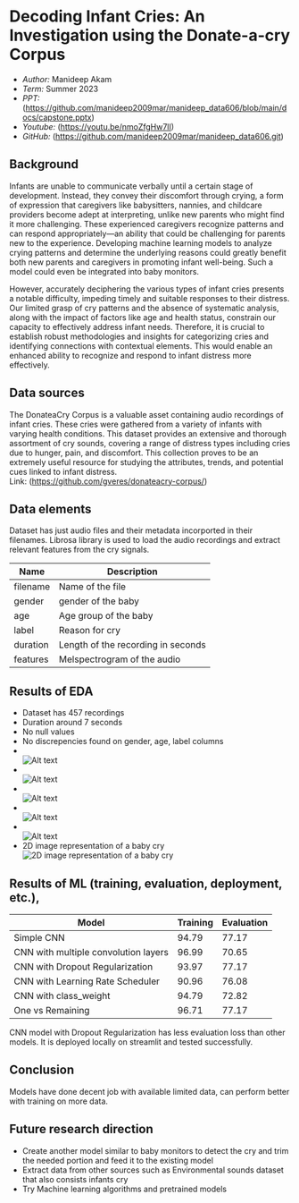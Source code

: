 # Decoding Infant Cries: An Investigation using the Donate-a-cry Corpus

- *Author:* Manideep Akam
- *Term:* Summer 2023
- *PPT:* (https://github.com/manideep2009mar/manideep_data606/blob/main/docs/capstone.pptx)
- *Youtube:* (https://youtu.be/nmoZfgHw7lI)
- *GitHub:* (https://github.com/manideep2009mar/manideep_data606.git)

## Background

Infants are unable to communicate verbally until a certain stage of development. Instead, they convey their discomfort through crying, a form of expression that caregivers like babysitters, nannies, and childcare providers become adept at interpreting, unlike new parents who might find it more challenging. These experienced caregivers recognize patterns and can respond appropriately—an ability that could be challenging for parents new to the experience. Developing machine learning models to analyze crying patterns and determine the underlying reasons could greatly benefit both new parents and caregivers in promoting infant well-being. Such a model could even be integrated into baby monitors.

However, accurately deciphering the various types of infant cries presents a notable difficulty, impeding timely and suitable responses to their distress. Our limited grasp of cry patterns and the absence of systematic analysis, along with the impact of factors like age and health status, constrain our capacity to effectively address infant needs. Therefore, it is crucial to establish robust methodologies and insights for categorizing cries and identifying connections with contextual elements. This would enable an enhanced ability to recognize and respond to infant distress more effectively.

## Data sources 
The DonateaCry Corpus is a valuable asset containing audio recordings of infant cries. These cries were gathered from a variety of infants with varying health conditions. This dataset provides an extensive and thorough assortment of cry sounds, covering a range of distress types including cries due to hunger, pain, and discomfort. This collection proves to be an extremely useful resource for studying the attributes, trends, and potential cues linked to infant distress. <br>
Link: (https://github.com/gveres/donateacry-corpus/)

## Data elements

Dataset has just audio files and their metadata incorported in their filenames. Librosa library is used to load the audio recordings and extract relevant features from the cry signals.

| Name | Description |
| ----------- | ----------- |
| filename | Name of the file |
| gender | gender of the baby |
| age   | Age group of the baby |
| label | Reason for cry |
| duration | Length of the recording in seconds |
| features | Melspectrogram of the audio |

## Results of EDA 

- Dataset has 457 recordings
- Duration around 7 seconds 
- No null values
- No discrepencies found on gender, age, label columns
- <br>![Alt text](image.png) 
- <br>![Alt text](image-1.png)
- <br>![Alt text](image-2.png)
- <br>![Alt text](image-3.png)
- <br>![Alt text](image-4.png)
- 2D image representation of a baby cry <br>
   ![2D image representation of a baby cry](image-5.png)

## Results of ML (training, evaluation, deployment, etc.), 

| Model | Training | Evaluation |
| ----------- | ----------- | ----------- |
| Simple CNN | 94.79| 77.17 |
| CNN with multiple convolution layers | 96.99 | 70.65 |
| CNN with Dropout Regularization | 93.97 | 77.17 |
| CNN with Learning Rate Scheduler | 90.96 | 76.08 |
| CNN with class_weight | 94.79 | 72.82 |
| One vs Remaining | 96.71 | 77.17 |

CNN model with Dropout Regularization has less evaluation loss than other models. It is deployed locally on streamlit and tested successfully.

## Conclusion 

Models have done decent job with available limited data, can perform better with training on more data. 

## Future research direction

- Create another model similar to baby monitors to detect the cry and trim the needed portion and feed it to the existing model
- Extract data from other sources such as Environmental sounds dataset that also consists infants cry
- Try Machine learning algorithms and pretrained models